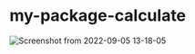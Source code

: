 # my-package-calculate
![Screenshot from 2022-09-05 13-18-05](https://user-images.githubusercontent.com/77650437/188426570-747172da-733c-48b7-9630-dbc8c62d503e.png)
